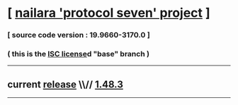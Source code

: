 
# [ [nailara 'protocol seven' project](http://src.nailara.net/) ]

### [ source code version : 19.9660-3170.0 ]

### ( this is the [ISC license](license)d "base" branch )
---
## current [release](https://github.com/anotherlink/nailara/releases) \\\\// [1.48.3](https://github.com/anotherlink/nailara/releases/tag/1.48.3)
---
